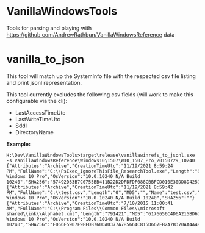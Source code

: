 # VanillaWindowsTools
Tools for parsing and playing with https://github.com/AndrewRathbun/VanillaWindowsReference data

# vanilla_to_json
This tool will match up the SystemInfo file with the respected csv file listing and print jsonl representation.

This tool currently excludes the following csv fields (will work to make this configurable via the cli): 
 - LastAccessTimeUtc
 - LastWriteTimeUtc
 - Sddl
 - DirectoryName

**Example:**
```
H:\Dev\VanillaWindowsTools>target\release\vanillawinrefs_to_jsonl.exe -s VanillaWindowsReference\Windows10\1507\W10_1507_Pro_20150729_10240
{"Attributes":"Archive","CreationTimeUtc":"11/19/2021 8:59:24 PM","FullName":"C:\\PsExec_IgnoreThisFile_ResearchTool.exe","Length":"834936","MD5":"C590A84B8C72CF18F35AE166F815C9DF","Name":"PsExec_IgnoreThisFile_ResearchTool.exe","OsName":"Microsoft Windows 10 Pro","OsVersion":"10.0.10240 N/A Build 10240","SHA256":"57492D33B7C0755BB411B22D2DFDFDF088CBBFCD010E30DD8D425D5FE66ADFF4"}
{"Attributes":"Archive","CreationTimeUtc":"11/19/2021 8:59:42 PM","FullName":"C:\\test.csv","Length":"0","MD5":"","Name":"test.csv","OsName":"Microsoft Windows 10 Pro","OsVersion":"10.0.10240 N/A Build 10240","SHA256":""}
{"Attributes":"Archive","CreationTimeUtc":"7/10/2015 11:00:41 AM","FullName":"C:\\Program Files\\Common Files\\microsoft shared\\ink\\Alphabet.xml","Length":"791421","MD5":"6176656C4D6A215BD670D5BD63D35B59","Name":"Alphabet.xml","OsName":"Microsoft Windows 10 Pro","OsVersion":"10.0.10240 N/A Build 10240","SHA256":"E066F5907F9EFDB760DA0377A7B5664C815D667FB2A7B370AA4A49783F4FEA0D"}
```